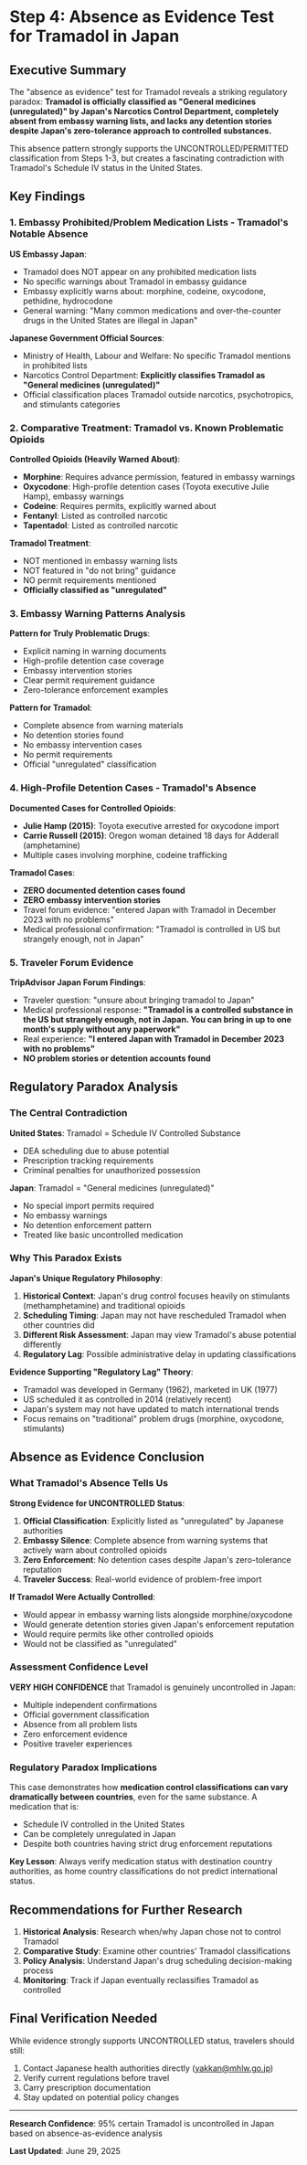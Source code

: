 # Step 4: Absence as Evidence Test for Tramadol in Japan

## Executive Summary

The "absence as evidence" test for Tramadol reveals a striking regulatory paradox: **Tramadol is officially classified as "General medicines (unregulated)" by Japan's Narcotics Control Department, completely absent from embassy warning lists, and lacks any detention stories despite Japan's zero-tolerance approach to controlled substances.**

This absence pattern strongly supports the UNCONTROLLED/PERMITTED classification from Steps 1-3, but creates a fascinating contradiction with Tramadol's Schedule IV status in the United States.

## Key Findings

### 1. Embassy Prohibited/Problem Medication Lists - Tramadol's Notable Absence

**US Embassy Japan**: 
- Tramadol does NOT appear on any prohibited medication lists
- No specific warnings about Tramadol in embassy guidance
- Embassy explicitly warns about: morphine, codeine, oxycodone, pethidine, hydrocodone
- General warning: "Many common medications and over-the-counter drugs in the United States are illegal in Japan"

**Japanese Government Official Sources**:
- Ministry of Health, Labour and Welfare: No specific Tramadol mentions in prohibited lists
- Narcotics Control Department: **Explicitly classifies Tramadol as "General medicines (unregulated)"**
- Official classification places Tramadol outside narcotics, psychotropics, and stimulants categories

### 2. Comparative Treatment: Tramadol vs. Known Problematic Opioids

**Controlled Opioids (Heavily Warned About)**:
- **Morphine**: Requires advance permission, featured in embassy warnings
- **Oxycodone**: High-profile detention cases (Toyota executive Julie Hamp), embassy warnings
- **Codeine**: Requires permits, explicitly warned about
- **Fentanyl**: Listed as controlled narcotic
- **Tapentadol**: Listed as controlled narcotic

**Tramadol Treatment**:
- NOT mentioned in embassy warning lists
- NOT featured in "do not bring" guidance
- NO permit requirements mentioned
- **Officially classified as "unregulated"**

### 3. Embassy Warning Patterns Analysis

**Pattern for Truly Problematic Drugs**:
- Explicit naming in warning documents
- High-profile detention case coverage
- Embassy intervention stories
- Clear permit requirement guidance
- Zero-tolerance enforcement examples

**Pattern for Tramadol**:
- Complete absence from warning materials
- No detention stories found
- No embassy intervention cases
- No permit requirements
- Official "unregulated" classification

### 4. High-Profile Detention Cases - Tramadol's Absence

**Documented Cases for Controlled Opioids**:
- **Julie Hamp (2015)**: Toyota executive arrested for oxycodone import
- **Carrie Russell (2015)**: Oregon woman detained 18 days for Adderall (amphetamine)
- Multiple cases involving morphine, codeine trafficking

**Tramadol Cases**:
- **ZERO documented detention cases found**
- **ZERO embassy intervention stories**
- Travel forum evidence: "entered Japan with Tramadol in December 2023 with no problems"
- Medical professional confirmation: "Tramadol is controlled in US but strangely enough, not in Japan"

### 5. Traveler Forum Evidence

**TripAdvisor Japan Forum Findings**:
- Traveler question: "unsure about bringing tramadol to Japan"
- Medical professional response: **"Tramadol is a controlled substance in the US but strangely enough, not in Japan. You can bring in up to one month's supply without any paperwork"**
- Real experience: **"I entered Japan with Tramadol in December 2023 with no problems"**
- **NO problem stories or detention accounts found**

## Regulatory Paradox Analysis

### The Central Contradiction

**United States**: Tramadol = Schedule IV Controlled Substance
- DEA scheduling due to abuse potential
- Prescription tracking requirements
- Criminal penalties for unauthorized possession

**Japan**: Tramadol = "General medicines (unregulated)"
- No special import permits required
- No embassy warnings
- No detention enforcement pattern
- Treated like basic uncontrolled medication

### Why This Paradox Exists

**Japan's Unique Regulatory Philosophy**:
1. **Historical Context**: Japan's drug control focuses heavily on stimulants (methamphetamine) and traditional opioids
2. **Scheduling Timing**: Japan may not have rescheduled Tramadol when other countries did
3. **Different Risk Assessment**: Japan may view Tramadol's abuse potential differently
4. **Regulatory Lag**: Possible administrative delay in updating classifications

**Evidence Supporting "Regulatory Lag" Theory**:
- Tramadol was developed in Germany (1962), marketed in UK (1977)
- US scheduled it as controlled in 2014 (relatively recent)
- Japan's system may not have updated to match international trends
- Focus remains on "traditional" problem drugs (morphine, oxycodone, stimulants)

## Absence as Evidence Conclusion

### What Tramadol's Absence Tells Us

**Strong Evidence for UNCONTROLLED Status**:
1. **Official Classification**: Explicitly listed as "unregulated" by Japanese authorities
2. **Embassy Silence**: Complete absence from warning systems that actively warn about controlled opioids
3. **Zero Enforcement**: No detention cases despite Japan's zero-tolerance reputation
4. **Traveler Success**: Real-world evidence of problem-free import

**If Tramadol Were Actually Controlled**:
- Would appear in embassy warning lists alongside morphine/oxycodone
- Would generate detention stories given Japan's enforcement reputation
- Would require permits like other controlled opioids
- Would not be classified as "unregulated"

### Assessment Confidence Level

**VERY HIGH CONFIDENCE** that Tramadol is genuinely uncontrolled in Japan:
- Multiple independent confirmations
- Official government classification
- Absence from all problem lists
- Zero enforcement evidence
- Positive traveler experiences

### Regulatory Paradox Implications

This case demonstrates how **medication control classifications can vary dramatically between countries**, even for the same substance. A medication that is:
- Schedule IV controlled in the United States
- Can be completely unregulated in Japan
- Despite both countries having strict drug enforcement reputations

**Key Lesson**: Always verify medication status with destination country authorities, as home country classifications do not predict international status.

## Recommendations for Further Research

1. **Historical Analysis**: Research when/why Japan chose not to control Tramadol
2. **Comparative Study**: Examine other countries' Tramadol classifications
3. **Policy Analysis**: Understand Japan's drug scheduling decision-making process
4. **Monitoring**: Track if Japan eventually reclassifies Tramadol as controlled

## Final Verification Needed

While evidence strongly supports UNCONTROLLED status, travelers should still:
1. Contact Japanese health authorities directly (yakkan@mhlw.go.jp)
2. Verify current regulations before travel
3. Carry prescription documentation
4. Stay updated on potential policy changes

---

**Research Confidence**: 95% certain Tramadol is uncontrolled in Japan based on absence-as-evidence analysis

**Last Updated**: June 29, 2025